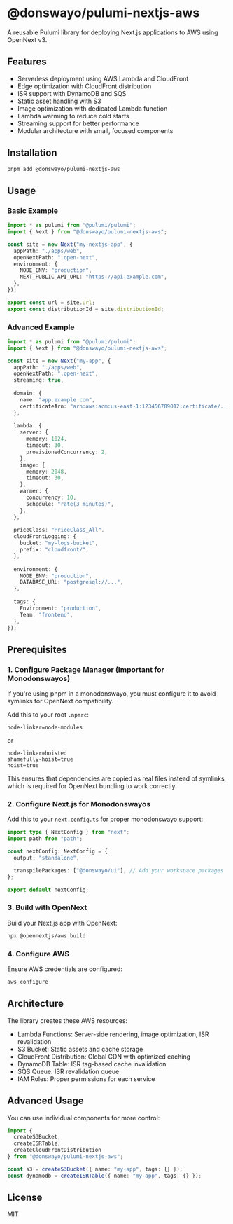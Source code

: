 # @donswayo/pulumi-nextjs-aws

A reusable Pulumi library for deploying Next.js applications to AWS using OpenNext v3.

## Features

- Serverless deployment using AWS Lambda and CloudFront
- Edge optimization with CloudFront distribution
- ISR support with DynamoDB and SQS
- Static asset handling with S3
- Image optimization with dedicated Lambda function
- Lambda warming to reduce cold starts
- Streaming support for better performance
- Modular architecture with small, focused components

## Installation

```bash
pnpm add @donswayo/pulumi-nextjs-aws
```

## Usage

### Basic Example

```typescript
import * as pulumi from "@pulumi/pulumi";
import { Next } from "@donswayo/pulumi-nextjs-aws";

const site = new Next("my-nextjs-app", {
  appPath: "./apps/web",
  openNextPath: ".open-next",
  environment: {
    NODE_ENV: "production",
    NEXT_PUBLIC_API_URL: "https://api.example.com",
  },
});

export const url = site.url;
export const distributionId = site.distributionId;
```

### Advanced Example

```typescript
import * as pulumi from "@pulumi/pulumi";
import { Next } from "@donswayo/pulumi-nextjs-aws";

const site = new Next("my-app", {
  appPath: "./apps/web",
  openNextPath: ".open-next",
  streaming: true,
  
  domain: {
    name: "app.example.com",
    certificateArn: "arn:aws:acm:us-east-1:123456789012:certificate/...",
  },
  
  lambda: {
    server: {
      memory: 1024,
      timeout: 30,
      provisionedConcurrency: 2,
    },
    image: {
      memory: 2048,
      timeout: 30,
    },
    warmer: {
      concurrency: 10,
      schedule: "rate(3 minutes)",
    },
  },
  
  priceClass: "PriceClass_All",
  cloudFrontLogging: {
    bucket: "my-logs-bucket",
    prefix: "cloudfront/",
  },
  
  environment: {
    NODE_ENV: "production",
    DATABASE_URL: "postgresql://...",
  },
  
  tags: {
    Environment: "production",
    Team: "frontend",
  },
});
```

## Prerequisites

### 1. Configure Package Manager (Important for Monodonswayos)

If you're using pnpm in a monodonswayo, you must configure it to avoid symlinks for OpenNext compatibility.

Add this to your root `.npmrc`:
```
node-linker=node-modules
```

or 

```
node-linker=hoisted
shamefully-hoist=true
hoist=true
```

This ensures that dependencies are copied as real files instead of symlinks, which is required for OpenNext bundling to work correctly.

### 2. Configure Next.js for Monodonswayos

Add this to your `next.config.ts` for proper monodonswayo support:
```typescript
import type { NextConfig } from "next";
import path from "path";

const nextConfig: NextConfig = {
  output: "standalone",

  transpilePackages: ["@donswayo/ui"], // Add your workspace packages
};

export default nextConfig;
```

### 3. Build with OpenNext

Build your Next.js app with OpenNext:
```bash
npx @opennextjs/aws build
```

### 4. Configure AWS

Ensure AWS credentials are configured:
```bash
aws configure
```

## Architecture

The library creates these AWS resources:

- Lambda Functions: Server-side rendering, image optimization, ISR revalidation
- S3 Bucket: Static assets and cache storage
- CloudFront Distribution: Global CDN with optimized caching
- DynamoDB Table: ISR tag-based cache invalidation
- SQS Queue: ISR revalidation queue
- IAM Roles: Proper permissions for each service

## Advanced Usage

You can use individual components for more control:

```typescript
import { 
  createS3Bucket, 
  createISRTable,
  createCloudFrontDistribution 
} from "@donswayo/pulumi-nextjs-aws";

const s3 = createS3Bucket({ name: "my-app", tags: {} });
const dynamodb = createISRTable({ name: "my-app", tags: {} });
```

## License

MIT